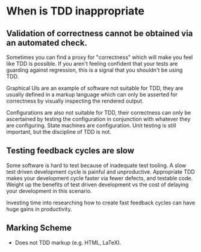 # When is TDD inappropriate

## Validation of correctness cannot be obtained via an automated check.

Sometimes you can find a proxy for "correctness" which will make you feel like TDD is possible.
If you aren't feeling confident that your tests are guarding against regression, this is a signal that you shouldn't be using TDD.

Graphical UIs are an example of software not suitable for TDD, they are usually defined in a markup language which can only be asserted for correctness by visually inspecting the rendered output.

Configurations are also not suitable for TDD, their correctness can only be ascertained by testing the configuration in conjunction with whatever they are configuring.
State machines are configuration. Unit testing is still important, but the discipline of TDD is not.

## Testing feedback cycles are slow

Some software is hard to test because of inadequate test tooling.
A slow test driven development cycle is painful and unproductive.
Appropriate TDD makes your development cycle faster via fewer defects, and testable code.
Weight up the benefits of test driven development vs the cost of delaying your development in this scenario.

Investing time into researching how to create fast feedback cycles can have huge gains in productivity.

## Marking Scheme

* Does not TDD markup (e.g. HTML, LaTeX).
